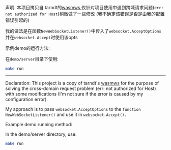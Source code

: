 声明:
	本项目拷贝自 tarndt的[wasmws ](https://github.com/tarndt/wasmws)仅针对项目使用中遇到跨域请求问题(`err: not authorized for Host`)稍微做了一些修改 (我不确定该错误是否是由我的配置错误引起的)

​	我的做法是在函数`NewWebSocketListener()`中传入了`websocket.AcceptOptions` 并在`websocket.Accept`时使用该opts



示例demo的运行方法:

在`demo/server`目录下使用:

```sh
make run
```

---

Declaration:
    This project is a copy of tarndt's [wasmws](https://github.com/tarndt/wasmws) for the purpose of solving the cross-domain request problem (err: not authorized for Host) with some modifications (I'm not sure if the error is caused by my configuration error).

My approach is to pass `websocket.AcceptOptions` to the `function NewWebSocketListener()` and use it in `websocket.Accept().`

Example demo running method:

In the demo/server directory, use:

```sh
make run
```

